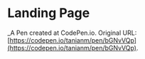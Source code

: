# Landing Page
 _A Pen created at CodePen.io. Original URL: [https://codepen.io/tanianm/pen/bGNvVQp](https://codepen.io/tanianm/pen/bGNvVQp).

 